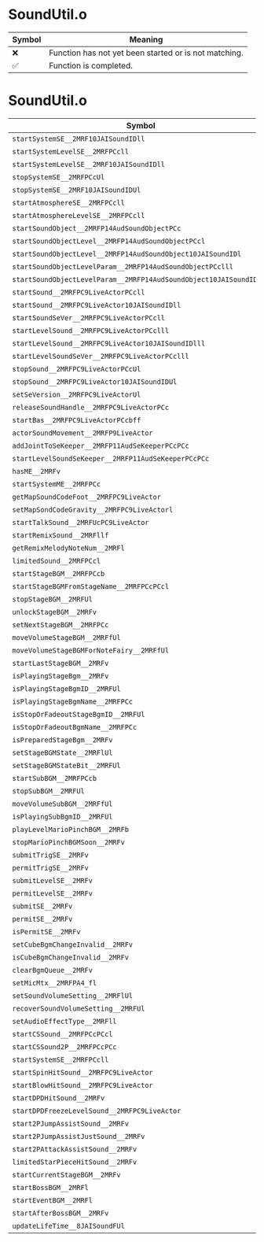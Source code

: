 # SoundUtil.o
| Symbol | Meaning 
| ------------- | ------------- 
| :x: | Function has not yet been started or is not matching. 
| :white_check_mark: | Function is completed. 


# SoundUtil.o
| Symbol | Decompiled? |
| ------------- | ------------- |
| `startSystemSE__2MRF10JAISoundIDll` | :x: |
| `startSystemLevelSE__2MRFPCcll` | :x: |
| `startSystemLevelSE__2MRF10JAISoundIDll` | :x: |
| `stopSystemSE__2MRFPCcUl` | :x: |
| `stopSystemSE__2MRF10JAISoundIDUl` | :x: |
| `startAtmosphereSE__2MRFPCcll` | :x: |
| `startAtmosphereLevelSE__2MRFPCcll` | :x: |
| `startSoundObject__2MRFP14AudSoundObjectPCc` | :x: |
| `startSoundObjectLevel__2MRFP14AudSoundObjectPCcl` | :x: |
| `startSoundObjectLevel__2MRFP14AudSoundObject10JAISoundIDl` | :x: |
| `startSoundObjectLevelParam__2MRFP14AudSoundObjectPCclll` | :x: |
| `startSoundObjectLevelParam__2MRFP14AudSoundObject10JAISoundIDlll` | :x: |
| `startSound__2MRFPC9LiveActorPCcll` | :x: |
| `startSound__2MRFPC9LiveActor10JAISoundIDll` | :x: |
| `startSoundSeVer__2MRFPC9LiveActorPCcll` | :x: |
| `startLevelSound__2MRFPC9LiveActorPCclll` | :x: |
| `startLevelSound__2MRFPC9LiveActor10JAISoundIDlll` | :x: |
| `startLevelSoundSeVer__2MRFPC9LiveActorPCclll` | :x: |
| `stopSound__2MRFPC9LiveActorPCcUl` | :x: |
| `stopSound__2MRFPC9LiveActor10JAISoundIDUl` | :x: |
| `setSeVersion__2MRFPC9LiveActorUl` | :x: |
| `releaseSoundHandle__2MRFPC9LiveActorPCc` | :x: |
| `startBas__2MRFPC9LiveActorPCcbff` | :x: |
| `actorSoundMovement__2MRFP9LiveActor` | :x: |
| `addJointToSeKeeper__2MRFP11AudSeKeeperPCcPCc` | :x: |
| `startLevelSoundSeKeeper__2MRFP11AudSeKeeperPCcPCc` | :x: |
| `hasME__2MRFv` | :x: |
| `startSystemME__2MRFPCc` | :x: |
| `getMapSoundCodeFoot__2MRFPC9LiveActor` | :x: |
| `setMapSondCodeGravity__2MRFPC9LiveActorl` | :x: |
| `startTalkSound__2MRFUcPC9LiveActor` | :x: |
| `startRemixSound__2MRFllf` | :x: |
| `getRemixMelodyNoteNum__2MRFl` | :x: |
| `limitedSound__2MRFPCcl` | :x: |
| `startStageBGM__2MRFPCcb` | :x: |
| `startStageBGMFromStageName__2MRFPCcPCcl` | :x: |
| `stopStageBGM__2MRFUl` | :x: |
| `unlockStageBGM__2MRFv` | :x: |
| `setNextStageBGM__2MRFPCc` | :x: |
| `moveVolumeStageBGM__2MRFfUl` | :x: |
| `moveVolumeStageBGMForNoteFairy__2MRFfUl` | :x: |
| `startLastStageBGM__2MRFv` | :x: |
| `isPlayingStageBgm__2MRFv` | :x: |
| `isPlayingStageBgmID__2MRFUl` | :x: |
| `isPlayingStageBgmName__2MRFPCc` | :x: |
| `isStopOrFadeoutStageBgmID__2MRFUl` | :x: |
| `isStopOrFadeoutBgmName__2MRFPCc` | :x: |
| `isPreparedStageBgm__2MRFv` | :x: |
| `setStageBGMState__2MRFlUl` | :x: |
| `setStageBGMStateBit__2MRFUl` | :x: |
| `startSubBGM__2MRFPCcb` | :x: |
| `stopSubBGM__2MRFUl` | :x: |
| `moveVolumeSubBGM__2MRFfUl` | :x: |
| `isPlayingSubBgmID__2MRFUl` | :x: |
| `playLevelMarioPinchBGM__2MRFb` | :x: |
| `stopMarioPinchBGMSoon__2MRFv` | :x: |
| `submitTrigSE__2MRFv` | :x: |
| `permitTrigSE__2MRFv` | :x: |
| `submitLevelSE__2MRFv` | :x: |
| `permitLevelSE__2MRFv` | :x: |
| `submitSE__2MRFv` | :x: |
| `permitSE__2MRFv` | :x: |
| `isPermitSE__2MRFv` | :x: |
| `setCubeBgmChangeInvalid__2MRFv` | :x: |
| `isCubeBgmChangeInvalid__2MRFv` | :x: |
| `clearBgmQueue__2MRFv` | :x: |
| `setMicMtx__2MRFPA4_fl` | :x: |
| `setSoundVolumeSetting__2MRFlUl` | :x: |
| `recoverSoundVolumeSetting__2MRFUl` | :x: |
| `setAudioEffectType__2MRFll` | :x: |
| `startCSSound__2MRFPCcPCcl` | :x: |
| `startCSSound2P__2MRFPCcPCc` | :x: |
| `startSystemSE__2MRFPCcll` | :x: |
| `startSpinHitSound__2MRFPC9LiveActor` | :x: |
| `startBlowHitSound__2MRFPC9LiveActor` | :x: |
| `startDPDHitSound__2MRFv` | :x: |
| `startDPDFreezeLevelSound__2MRFPC9LiveActor` | :x: |
| `start2PJumpAssistSound__2MRFv` | :x: |
| `start2PJumpAssistJustSound__2MRFv` | :x: |
| `start2PAttackAssistSound__2MRFv` | :x: |
| `limitedStarPieceHitSound__2MRFv` | :x: |
| `startCurrentStageBGM__2MRFv` | :x: |
| `startBossBGM__2MRFl` | :x: |
| `startEventBGM__2MRFl` | :x: |
| `startAfterBossBGM__2MRFv` | :x: |
| `updateLifeTime__8JAISoundFUl` | :x: |
